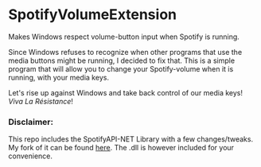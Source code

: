 # SpotifyVolumeExtension

Makes Windows respect volume-button input when Spotify is running.

Since Windows refuses to recognize when other programs that use the media buttons might be running, I decided to fix that.
This is a simple program that will allow you to change your Spotify-volume when it is running, with your media keys.

Let's rise up against Windows and take back control of our media keys! *Viva La Résistance*!

### Disclaimer:
This repo includes the SpotifyAPI-NET Library with a few changes/tweaks. My fork of it can be found [here](https://github.com/calledude/SpotifyAPI-NET). The .dll is however included for your convenience.
